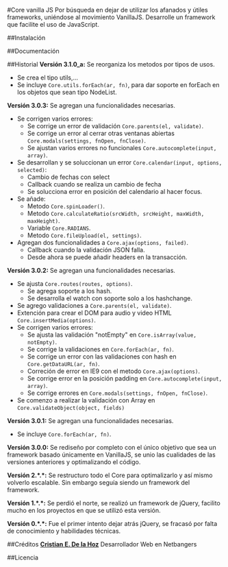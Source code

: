#Core vanilla JS
Por búsqueda en dejar de utilizar los afanados y útiles frameworks, uniéndose al movimiento VanillaJS. Desarrolle un framework que facilite el uso de JavaScript.

##Instalación

##Documentación

##Historial
__Versión 3.1.0_a:__ Se reorganiza los metodos por tipos de usos.
-	Se crea el tipo utils,...
-	Se incluye `Core.utils.forEach(ar, fn)`, para dar soporte en forEach en los objetos que sean tipo NodeList.

__Versión 3.0.3:__ Se agregan una funcionalidades necesarias.
-	Se corrigen varios errores:
	-	Se corrige un error de validación `Core.parents(el, validate)`.
	-	Se corrige un error al cerrar otras ventanas abiertas `Core.modals(settings, fnOpen, fnClose)`.
	-	Se ajustan varios errores no funcionales `Core.autocomplete(input, array)`.
-	Se desarrollan y se soluccionan un error `Core.calendar(input, options, selected)`:
	-	Cambio de fechas con select
	-	Callback cuando se realiza un cambio de fecha
	-	Se solucciona error en posición del calendario al hacer focus.
-	Se añade:
	-	Metodo `Core.spinLoader()`.
	-	Metodo `Core.calculateRatio(srcWidth, srcHeight, maxWidth, maxHeight)`.
	-	Variable `Core.RADIANS`.
	-	Metodo `Core.fileUpload(el, settings)`.
-	Agregan dos funcionalidades a `Core.ajax(options, failed)`.
	-	Callback cuando la validación JSON falla.
	-	Desde ahora se puede añadir headers en la transacción.

__Versión 3.0.2:__ Se agregan una funcionalidades necesarias.
-	Se ajusta `Core.routes(routes, options)`.
	-	Se agrega soporte a los hash.
	-	Se desarrolla el watch con soporte solo a los hashchange.
-	Se agrego validaciones a `Core.parents(el, validate)`.
-	Extención para crear el DOM para audio y video HTML `Core.insertMedia(options)`.
-	Se corrigen varios errores:
	-	Se ajusta las validación "notEmpty" en `Core.isArray(value, notEmpty)`.
	-	Se corrige la validaciones en `Core.forEach(ar, fn)`.
	-	Se corrige un error con las validaciones con hash en `Core.getDataURL(ar, fn)`.
	-	Correción de error en IE9 con el metodo `Core.ajax(options)`.
	-	Se corrige error en la posición padding en `Core.autocomplete(input, array)`.
	-	Se corrige errores en `Core.modals(settings, fnOpen, fnClose)`.
-	Se comenzo a realizar la validación con Array en `Core.validateObject(object, fields)`

__Versión 3.0.1:__ Se agregan una funcionalidades necesarias.
-	Se incluye `Core.forEach(ar, fn)`.

__Versión 3.0.0:__ Se rediseño por completo con el único objetivo que sea un framework basado únicamente en VanillaJS, se unio las cualidades de las versiones anteriores y optimalizando el código.

__Versión 2.\*.\*:__ Se restructuro todo el Core para optimalizarlo y así mismo volverlo escalable. Sin embargo seguía siendo un framework del framework.

__Versión 1.\*.\*:__ Se perdió el norte, se realizó un framework de jQuery, facilito mucho en los proyectos en que se utilizó esta versión.

__Versión 0.\*.\*:__ Fue el primer intento dejar atrás jQuery, se fracasó por falta de conocimiento y habilidades técnicas.

##Créditos
__[Cristian E. De la Hoz](mailto:me@yocristian.com)__ Desarrollador Web en Netbangers

##Licencia
